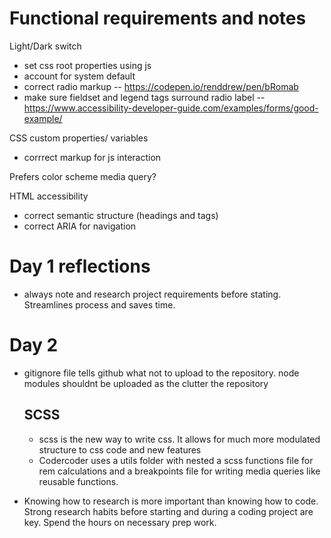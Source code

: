 # Functional requirements and notes

Light/Dark switch
- set css root properties using js
- account for system default
- correct radio markup -- https://codepen.io/renddrew/pen/bRomab
- make sure fieldset and legend tags surround radio label -- https://www.accessibility-developer-guide.com/examples/forms/good-example/

CSS custom properties/ variables
- corrrect markup for js interaction

Prefers color scheme media query?

HTML accessibility
- correct semantic structure (headings and tags)
- correct ARIA for navigation

# Day 1 reflections

- always note and research project requirements before stating. Streamlines process and saves time.

# Day 2 

- gitignore file tells github what not to upload to the repository. node modules shouldnt be uploaded as the clutter the repository

  ## SCSS
    - scss is the new way to write css. It allows for much more modulated structure to css code and new features
    - Codercoder uses a utils folder with nested a scss functions file for rem calculations and a breakpoints file for writing media queries like reusable functions.

- Knowing how to research is more important than knowing how to code. Strong research habits before starting and during a coding project are key. Spend the hours on necessary prep work.